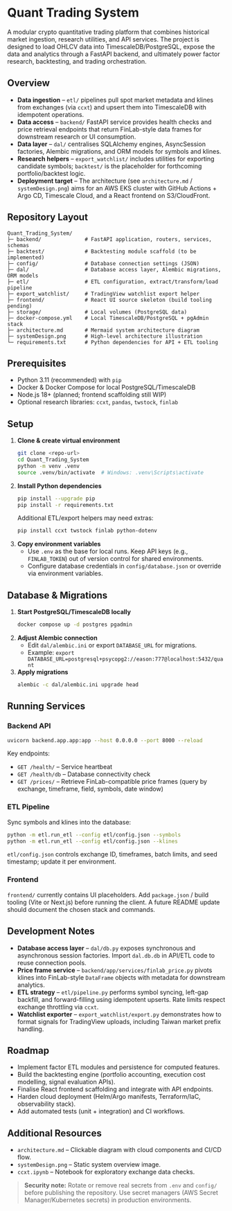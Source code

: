 # Quant Trading System

A modular crypto quantitative trading platform that combines historical market ingestion, research utilities, and API services. The project is designed to load OHLCV data into TimescaleDB/PostgreSQL, expose the data and analytics through a FastAPI backend, and ultimately power factor research, backtesting, and trading orchestration.

## Overview
- **Data ingestion** – `etl/` pipelines pull spot market metadata and klines from exchanges (via `ccxt`) and upsert them into TimescaleDB with idempotent operations.
- **Data access** – `backend/` FastAPI service provides health checks and price retrieval endpoints that return FinLab-style data frames for downstream research or UI consumption.
- **Data layer** – `dal/` centralises SQLAlchemy engines, AsyncSession factories, Alembic migrations, and ORM models for symbols and klines.
- **Research helpers** – `export_watchlist/` includes utilities for exporting candidate symbols; `backtest/` is the placeholder for forthcoming portfolio/backtest logic.
- **Deployment target** – The architecture (see `architecture.md` / `systemDesign.png`) aims for an AWS EKS cluster with GitHub Actions + Argo CD, Timescale Cloud, and a React frontend on S3/CloudFront.

## Repository Layout
```
Quant_Trading_System/
├─ backend/              # FastAPI application, routers, services, schemas
├─ backtest/             # Backtesting module scaffold (to be implemented)
├─ config/               # Database connection settings (JSON)
├─ dal/                  # Database access layer, Alembic migrations, ORM models
├─ etl/                  # ETL configuration, extract/transform/load pipeline
├─ export_watchlist/     # TradingView watchlist export helper
├─ frontend/             # React UI source skeleton (build tooling pending)
├─ storage/              # Local volumes (PostgreSQL data)
├─ docker-compose.yml    # Local TimescaleDB/PostgreSQL + pgAdmin stack
├─ architecture.md       # Mermaid system architecture diagram
├─ systemDesign.png      # High-level architecture illustration
└─ requirements.txt      # Python dependencies for API + ETL tooling
```

## Prerequisites
- Python 3.11 (recommended) with `pip`
- Docker & Docker Compose for local PostgreSQL/TimescaleDB
- Node.js 18+ (planned; frontend scaffolding still WIP)
- Optional research libraries: `ccxt`, `pandas`, `twstock`, `finlab`

## Setup
1. **Clone & create virtual environment**
   ```bash
   git clone <repo-url>
   cd Quant_Trading_System
   python -m venv .venv
   source .venv/bin/activate  # Windows: .venv\Scripts\activate
   ```
2. **Install Python dependencies**
   ```bash
   pip install --upgrade pip
   pip install -r requirements.txt
   ```
   Additional ETL/export helpers may need extras:
   ```bash
   pip install ccxt twstock finlab python-dotenv
   ```
3. **Copy environment variables**
   - Use `.env` as the base for local runs. Keep API keys (e.g., `FINLAB_TOKEN`) out of version control for shared environments.
   - Configure database credentials in `config/database.json` or override via environment variables.

## Database & Migrations
1. **Start PostgreSQL/TimescaleDB locally**
   ```bash
   docker compose up -d postgres pgadmin
   ```
2. **Adjust Alembic connection**
   - Edit `dal/alembic.ini` or export `DATABASE_URL` for migrations.
   - Example: `export DATABASE_URL=postgresql+psycopg2://eason:777@localhost:5432/quant`
3. **Apply migrations**
   ```bash
   alembic -c dal/alembic.ini upgrade head
   ```

## Running Services
### Backend API
```bash
uvicorn backend.app.app:app --host 0.0.0.0 --port 8000 --reload
```
Key endpoints:
- `GET /health/` – Service heartbeat
- `GET /health/db` – Database connectivity check
- `GET /prices/` – Retrieve FinLab-compatible price frames (query by exchange, timeframe, field, symbols, date window)

### ETL Pipeline
Sync symbols and klines into the database:
```bash
python -m etl.run_etl --config etl/config.json --symbols
python -m etl.run_etl --config etl/config.json --klines
```
`etl/config.json` controls exchange ID, timeframes, batch limits, and seed timestamp; update it per environment.

### Frontend
`frontend/` currently contains UI placeholders. Add `package.json` / build tooling (Vite or Next.js) before running the client. A future README update should document the chosen stack and commands.

## Development Notes
- **Database access layer** – `dal/db.py` exposes synchronous and asynchronous session factories. Import `dal.db.db` in API/ETL code to reuse connection pools.
- **Price frame service** – `backend/app/services/finlab_price.py` pivots klines into FinLab-style `DataFrame` objects with metadata for downstream analytics.
- **ETL strategy** – `etl/pipeline.py` performs symbol syncing, left-gap backfill, and forward-filling using idempotent upserts. Rate limits respect exchange throttling via `ccxt`.
- **Watchlist exporter** – `export_watchlist/export.py` demonstrates how to format signals for TradingView uploads, including Taiwan market prefix handling.

## Roadmap
- Implement factor ETL modules and persistence for computed features.
- Build the backtesting engine (portfolio accounting, execution cost modelling, signal evaluation APIs).
- Finalise React frontend scaffolding and integrate with API endpoints.
- Harden cloud deployment (Helm/Argo manifests, Terraform/IaC, observability stack).
- Add automated tests (unit + integration) and CI workflows.

## Additional Resources
- `architecture.md` – Clickable diagram with cloud components and CI/CD flow.
- `systemDesign.png` – Static system overview image.
- `ccxt.ipynb` – Notebook for exploratory exchange data checks.

> **Security note:** Rotate or remove real secrets from `.env` and `config/` before publishing the repository. Use secret managers (AWS Secret Manager/Kubernetes secrets) in production environments.
